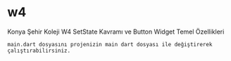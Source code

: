 # w4

Konya Şehir Koleji
  W4
    SetState Kavramı ve Button Widget Temel Özellikleri
    
    
    
    
    main.dart dosyasını projenizin main dart dosyası ile değiştirerek çalıştırabilirsiniz.
